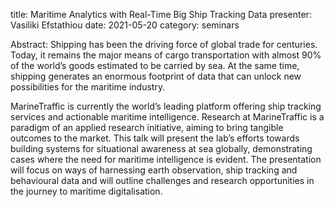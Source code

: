 title: Maritime Analytics with Real-Time Big Ship Tracking Data
presenter: Vasiliki Efstathiou
date: 2021-05-20
category: seminars

Abstract: Shipping has been the driving force of global trade for centuries. Today, it remains the major means of cargo transportation with almost 90% of the world’s goods estimated to be carried by sea. At the same time, shipping generates an enormous footprint of data that can unlock new possibilities for the maritime industry.

MarineTraffic is currently the world’s leading platform offering ship tracking services and actionable maritime intelligence. Research at MarineTraffic is a paradigm of an applied research initiative, aiming to bring tangible outcomes to the market. This talk will present the lab’s efforts towards building systems for situational awareness at sea globally, demonstrating cases where the need for maritime intelligence is evident. The presentation will focus on ways of harnessing earth observation, ship tracking and behavioural data and will outline challenges and research opportunities in the journey to maritime digitalisation.
